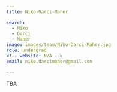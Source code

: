 ```yaml
---
title: Niko-Darci-Maher

search:
  - Niko
  - Darci
  - Maher
image: images/team/Niko-Darci-Maher.jpg
role: undergrad
<!-- website: N/A -->
email: niko.darcimaher@gmail.com 

---
```


TBA
